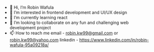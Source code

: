 - 👋 Hi, I’m Robin Wafula
- 👀 I’m interested in frontend development and UI/UX design
- 🌱 I’m currently learning react
- 💞️ I’m looking to collaborate on any fun and challenging web development project
- 📫 How to reach me email - robin.kw99@gmail.com or robin.kw99@yahoo.com
                     linkedin - https://www.linkedin.com/in/robin-wafula-95a09218a/

<!---
Robby-apt/Robby-apt is a ✨ special ✨ repository because its `README.md` (this file) appears on your GitHub profile.
You can click the Preview link to take a look at your changes.
--->
